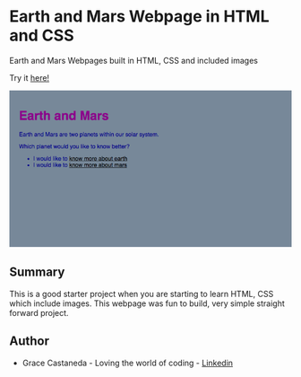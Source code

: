 # Earth and Mars Webpage in HTML and CSS

Earth and Mars Webpages built in HTML, CSS and included images

Try it [here!](https://graciicodes.github.io/Earth-Mars/)

![alt text](https://github.com/Gracii/earth-mars/blob/master/images/Earth%20and%20Mars%20Webpage.png)

## Summary

This is a good starter project when you are starting to learn HTML, CSS which include images. This webpage was fun to build, very simple straight forward project. 

## Author

- Grace Castaneda - Loving the world of coding - [Linkedin](https://www.linkedin.com/in/castanedagrace/)
